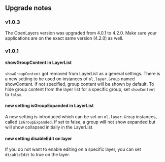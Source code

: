 ## Upgrade notes

### v1.0.3
The OpenLayers version was upgraded from 4.0.1 to 4.2.0. Make sure your applications are on the exact same version (4.2.0) as well.

### v1.0.1

#### showGroupContent in LayerList
```showGroupContent``` got removed from LayerList as a general settings. There is a new setting to be used on instances of ```ol.layer.Group``` named showContent. If not specified, group content will be shown by default. To hide group content from the layer list for a specific group, set ```showContent``` to ```false```.

#### new setting isGroupExpanded in LayerList
A new setting is introduced which can be set on ```ol.layer.Group``` instances, called ```isGroupExpanded```. If set to false, a group will not show expanded but will show collapsed initially in the LayerList.

#### new setting disableEdit on layer
If you do not want to enable editing on a specific layer, you can set ```disableEdit``` to true on the layer.
